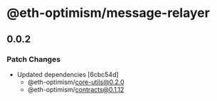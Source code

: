 # @eth-optimism/message-relayer

## 0.0.2
### Patch Changes

- Updated dependencies [6cbc54d]
  - @eth-optimism/core-utils@0.2.0
  - @eth-optimism/contracts@0.1.12
